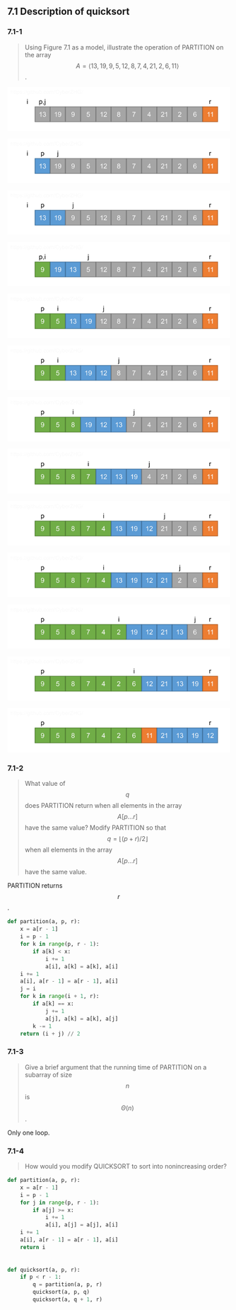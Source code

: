 ## 7.1 Description of quicksort

### 7.1-1

> Using Figure 7.1 as a model, illustrate the operation of PARTITION on the array $$A = \left \langle 13, 19, 9, 5, 12, 8, 7, 4, 21, 2, 6, 11 \right \rangle$$.

![](img/7.1-1_1.png)

![](img/7.1-1_2.png)

![](img/7.1-1_3.png)

![](img/7.1-1_4.png)

![](img/7.1-1_5.png)

![](img/7.1-1_6.png)

![](img/7.1-1_7.png)

![](img/7.1-1_8.png)

![](img/7.1-1_9.png)

![](img/7.1-1_10.png)

![](img/7.1-1_11.png)

![](img/7.1-1_12.png)

![](img/7.1-1_13.png)

### 7.1-2

> What value of $$q$$ does PARTITION return when all elements in the array $$A[p \dots r]$$ have the same value? Modify PARTITION so that $$q = \left \lfloor(p + r)/2 \right \rfloor$$ when all elements in the array $$A[p \dots r]$$ have the same value.

PARTITION returns $$r$$.

```python
def partition(a, p, r):
    x = a[r - 1]
    i = p - 1
    for k in range(p, r - 1):
        if a[k] < x:
            i += 1
            a[i], a[k] = a[k], a[i]
    i += 1
    a[i], a[r - 1] = a[r - 1], a[i]
    j = i
    for k in range(i + 1, r):
        if a[k] == x:
            j += 1
            a[j], a[k] = a[k], a[j]
        k -= 1
    return (i + j) // 2
```

### 7.1-3

> Give a brief argument that the running time of PARTITION on a subarray of size $$n$$ is $$\Theta(n)$$.

Only one loop.

### 7.1-4

> How would you modify QUICKSORT to sort into nonincreasing order?

```python
def partition(a, p, r):
    x = a[r - 1]
    i = p - 1
    for j in range(p, r - 1):
        if a[j] >= x:
            i += 1
            a[i], a[j] = a[j], a[i]
    i += 1
    a[i], a[r - 1] = a[r - 1], a[i]
    return i


def quicksort(a, p, r):
    if p < r - 1:
        q = partition(a, p, r)
        quicksort(a, p, q)
        quicksort(a, q + 1, r)
```
